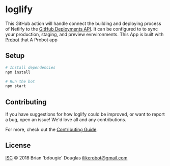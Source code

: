 # loglify

This GitHub action will handle connect the building and deploying process of Netlify to the [GitHub Deployments API](https://developer.github.com/v3/repos/deployments/). It can be configured to to sync your production, staging, and preview evnvironments. This App is built with [Probot](https://probot.github.io) that A Probot app

## Setup

```sh
# Install dependencies
npm install

# Run the bot
npm start
```

## Contributing

If you have suggestions for how loglify could be improved, or want to report a bug, open an issue! We'd love all and any contributions.

For more, check out the [Contributing Guide](CONTRIBUTING.md).

## License

[ISC](LICENSE) © 2018 Brian 'bdougie' Douglas <ilikerobot@gmail.com>
